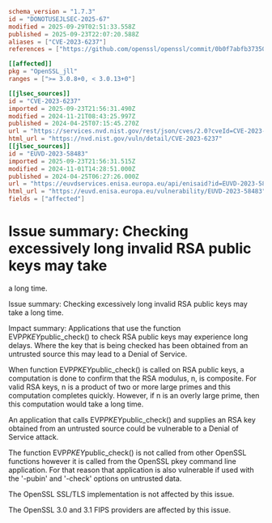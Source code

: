 ```toml
schema_version = "1.7.3"
id = "DONOTUSEJLSEC-2025-67"
modified = 2025-09-29T02:51:33.558Z
published = 2025-09-23T22:07:20.588Z
aliases = ["CVE-2023-6237"]
references = ["https://github.com/openssl/openssl/commit/0b0f7abfb37350794a4b8960fafc292cd5d1b84d", "https://github.com/openssl/openssl/commit/18c02492138d1eb8b6548cb26e7b625fb2414a2a", "https://github.com/openssl/openssl/commit/a830f551557d3d66a84bbb18a5b889c640c36294", "https://www.openssl.org/news/secadv/20240115.txt", "http://www.openwall.com/lists/oss-security/2024/03/11/1", "https://github.com/openssl/openssl/commit/0b0f7abfb37350794a4b8960fafc292cd5d1b84d", "https://github.com/openssl/openssl/commit/18c02492138d1eb8b6548cb26e7b625fb2414a2a", "https://github.com/openssl/openssl/commit/a830f551557d3d66a84bbb18a5b889c640c36294", "https://security.netapp.com/advisory/ntap-20240531-0007/", "https://www.openssl.org/news/secadv/20240115.txt"]

[[affected]]
pkg = "OpenSSL_jll"
ranges = [">= 3.0.8+0, < 3.0.13+0"]

[[jlsec_sources]]
id = "CVE-2023-6237"
imported = 2025-09-23T21:56:31.490Z
modified = 2024-11-21T08:43:25.997Z
published = 2024-04-25T07:15:45.270Z
url = "https://services.nvd.nist.gov/rest/json/cves/2.0?cveId=CVE-2023-6237"
html_url = "https://nvd.nist.gov/vuln/detail/CVE-2023-6237"
[[jlsec_sources]]
id = "EUVD-2023-58483"
imported = 2025-09-23T21:56:31.515Z
modified = 2024-11-01T14:28:51.000Z
published = 2024-04-25T06:27:26.000Z
url = "https://euvdservices.enisa.europa.eu/api/enisaid?id=EUVD-2023-58483"
html_url = "https://euvd.enisa.europa.eu/vulnerability/EUVD-2023-58483"
fields = ["affected"]
```

# Issue summary: Checking excessively long invalid RSA public keys may take

a long time.

Issue summary: Checking excessively long invalid RSA public keys may take a long time.

Impact summary: Applications that use the function EVP*PKEY*public_check() to check RSA public keys may experience long delays. Where the key that is being checked has been obtained from an untrusted source this may lead to a Denial of Service.

When function EVP*PKEY*public_check() is called on RSA public keys, a computation is done to confirm that the RSA modulus, n, is composite. For valid RSA keys, n is a product of two or more large primes and this computation completes quickly. However, if n is an overly large prime, then this computation would take a long time.

An application that calls EVP*PKEY*public_check() and supplies an RSA key obtained from an untrusted source could be vulnerable to a Denial of Service attack.

The function EVP*PKEY*public_check() is not called from other OpenSSL functions however it is called from the OpenSSL pkey command line application. For that reason that application is also vulnerable if used with the '-pubin' and '-check' options on untrusted data.

The OpenSSL SSL/TLS implementation is not affected by this issue.

The OpenSSL 3.0 and 3.1 FIPS providers are affected by this issue.

